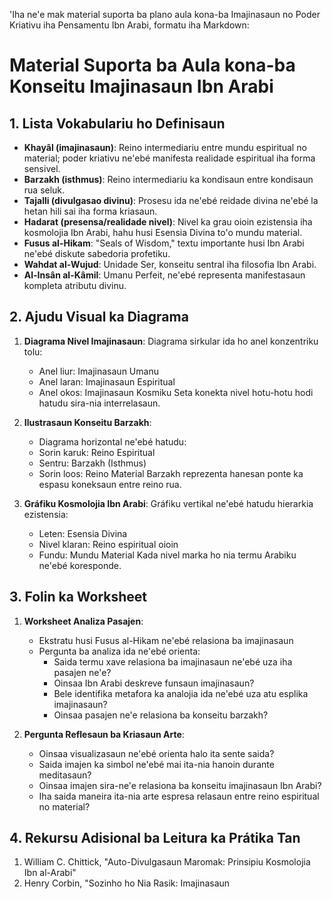 'Iha ne'e mak material suporta ba plano aula kona-ba Imajinasaun no Poder Kriativu iha Pensamentu Ibn Arabi, formatu iha Markdown:

# Material Suporta ba Aula kona-ba Konseitu Imajinasaun Ibn Arabi

## 1. Lista Vokabulariu ho Definisaun

- **Khayâl (imajinasaun)**: Reino intermediariu entre mundu espiritual no material; poder kriativu ne'ebé manifesta realidade espiritual iha forma sensivel.
- **Barzakh (isthmus)**: Reino intermediariu ka kondisaun entre kondisaun rua seluk.
- **Tajalli (divulgasao divinu)**: Prosesu ida ne'ebé reidade divina ne'ebé la hetan hili sai iha forma kriasaun.
- **Hadarat (presensa/realidade nivel)**: Nivel ka grau oioin ezistensia iha kosmolojia Ibn Arabi, hahu husi Esensia Divina to'o mundu material.
- **Fusus al-Hikam**: "Seals of Wisdom," textu importante husi Ibn Arabi ne'ebé diskute sabedoria profetiku.
- **Wahdat al-Wujud**: Unidade Ser, konseitu sentral iha filosofia Ibn Arabi.
- **Al-Insân al-Kâmil**: Umanu Perfeit, ne'ebé representa manifestasaun kompleta atributu divinu.

## 2. Ajudu Visual ka Diagrama

1. **Diagrama Nivel Imajinasaun**:
   Diagrama sirkular ida ho anel konzentriku tolu:
   - Anel liur: Imajinasaun Umanu
   - Anel laran: Imajinasaun Espiritual
   - Anel okos: Imajinasaun Kosmiku
   Seta konekta nivel hotu-hotu hodi hatudu sira-nia interrelasaun.

2. **Ilustrasaun Konseitu Barzakh**:
   - Diagrama horizontal ne'ebé hatudu:
   - Sorin karuk: Reino Espiritual
   - Sentru: Barzakh (Isthmus)
   - Sorin loos: Reino Material
   Barzakh reprezenta hanesan ponte ka espasu koneksaun entre reino rua.

3. **Gráfiku Kosmolojia Ibn Arabi**:
   Gráfiku vertikal ne'ebé hatudu hierarkia ezistensia:
   - Leten: Esensia Divina
   - Nivel klaran: Reino espiritual oioin
   - Fundu: Mundu Material
   Kada nivel marka ho nia termu Arabiku ne'ebé koresponde.

## 3. Folin ka Worksheet

1. **Worksheet Analiza Pasajen**:
   - Ekstratu husi Fusus al-Hikam ne'ebé relasiona ba imajinasaun
   - Pergunta ba analiza ida ne'ebé orienta:
     * Saida termu xave relasiona ba imajinasaun ne'ebé uza iha pasajen ne'e?
     * Oinsaa Ibn Arabi deskreve funsaun imajinasaun?
     * Bele identifika metafora ka analojia ida ne'ebé uza atu esplika imajinasaun?
     * Oinsaa pasajen ne'e relasiona ba konseitu barzakh?

2. **Pergunta Reflesaun ba Kriasaun Arte**:
   - Oinsaa visualizasaun ne'ebé orienta halo ita sente saida?
   - Saida imajen ka simbol ne'ebé mai ita-nia hanoin durante meditasaun?
   - Oinsaa imajen sira-ne'e relasiona ba konseitu imajinasaun Ibn Arabi?
   - Iha saida maneira ita-nia arte espresa relasaun entre reino espiritual no material?

## 4. Rekursu Adisional ba Leitura ka Prátika Tan

1. William C. Chittick, "Auto-Divulgasaun Maromak: Prinsipiu Kosmolojia Ibn al-Arabi"
2. Henry Corbin, "Sozinho ho Nia Rasik: Imajinasaun
